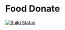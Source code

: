 # Food Donate
[![Build Status](https://travis-ci.org/rubygeek/food_donate.svg?branch=master)](https://travis-ci.org/rubygeek/food_donate)
